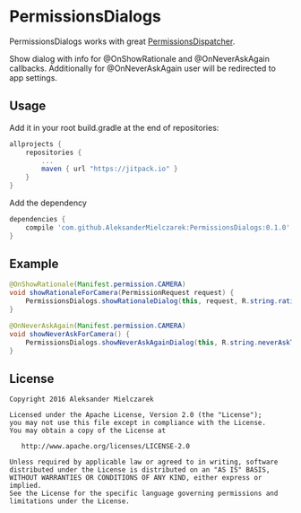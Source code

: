 # PermissionsDialogs

PermissionsDialogs works with great [PermissionsDispatcher](http://hotchemi.github.io/PermissionsDispatcher/).

Show dialog with info for @OnShowRationale and @OnNeverAskAgain callbacks. Additionally for @OnNeverAskAgain user will be redirected to app settings.

## Usage

Add it in your root build.gradle at the end of repositories:

```groovy
allprojects {
	repositories {
        ...
        maven { url "https://jitpack.io" }
    }
}
```

Add the dependency

```groovy
dependencies {
    compile 'com.github.AleksanderMielczarek:PermissionsDialogs:0.1.0'
}
```

## Example

```java
@OnShowRationale(Manifest.permission.CAMERA)
void showRationaleForCamera(PermissionRequest request) {
    PermissionsDialogs.showRationaleDialog(this, request, R.string.rationaleText, R.string.dialogOk, R.string.dialogCancel);
}

@OnNeverAskAgain(Manifest.permission.CAMERA)
void showNeverAskForCamera() {
    PermissionsDialogs.showNeverAskAgainDialog(this, R.string.neverAskText, R.string.dialogOk, R.string.dialogCancel);
}
```
 
## License

    Copyright 2016 Aleksander Mielczarek

    Licensed under the Apache License, Version 2.0 (the "License");
    you may not use this file except in compliance with the License.
    You may obtain a copy of the License at

       http://www.apache.org/licenses/LICENSE-2.0

    Unless required by applicable law or agreed to in writing, software
    distributed under the License is distributed on an "AS IS" BASIS,
    WITHOUT WARRANTIES OR CONDITIONS OF ANY KIND, either express or implied.
    See the License for the specific language governing permissions and
    limitations under the License.